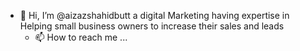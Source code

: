 - 👋 Hi, I’m @aizazshahidbutt a digital Marketing having expertise in Helping small business owners to increase their sales and leads
  - 📫 How to reach me ...

<!---
aizazshahidbutt/aizazshahidbutt is a ✨ special ✨ repository because its `README.md` (this file) appears on your GitHub profile.
You can click the Preview link to take a look at your changes.
--->
